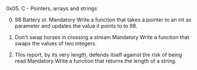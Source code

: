 0x05. C - Pointers, arrays and strings

0. 98 Battery st.
Mandatory
Write a function that takes a pointer to an int as parameter and updates the value it points to to 98.

1. Don't swap horses in crossing a stream
Mandatory
Write a function that swaps the values of two integers.

2. This report, by its very length, defends itself against the risk of being read
Mandatory
Write a function that returns the length of a string.
